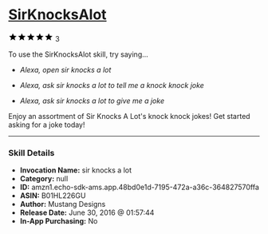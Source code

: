 # [SirKnocksAlot](http://alexa.amazon.com/#skills/amzn1.echo-sdk-ams.app.48bd0e1d-7195-472a-a36c-364827570ffa)
![5 stars](../../images/ic_star_black_18dp_1x.png)![5 stars](../../images/ic_star_black_18dp_1x.png)![5 stars](../../images/ic_star_black_18dp_1x.png)![5 stars](../../images/ic_star_black_18dp_1x.png)![5 stars](../../images/ic_star_black_18dp_1x.png) 3

To use the SirKnocksAlot skill, try saying...

* *Alexa, open sir knocks a lot*

* *Alexa, ask sir knocks a lot to tell me a knock knock joke*

* *Alexa, ask sir knocks a lot to give me a joke*

Enjoy an assortment of Sir Knocks A Lot's knock knock jokes! Get started asking for a joke today!

***

### Skill Details

* **Invocation Name:** sir knocks a lot
* **Category:** null
* **ID:** amzn1.echo-sdk-ams.app.48bd0e1d-7195-472a-a36c-364827570ffa
* **ASIN:** B01HL226GU
* **Author:** Mustang Designs
* **Release Date:** June 30, 2016 @ 01:57:44
* **In-App Purchasing:** No
